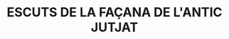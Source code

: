 ---
layout: test
title:  "ESCUTS DE LA FAÇANA DE L'ANTIC JUTJAT"
coordinates:
  - group1:
        - [1.462039171037588, 42.356505167326794]
        - [1.462152481828514, 42.356502517638994]
        - [1.462148621369159, 42.356479680468048]
        - [1.46203643145871, 42.356485770443832]
        - [1.462039171037588, 42.356505167326794]
---